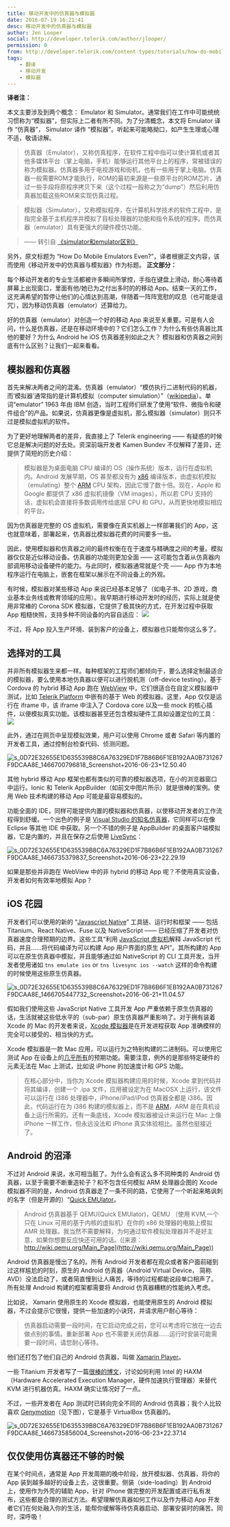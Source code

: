 ```yaml
---
title: 移动开发中的仿真器与模拟器
date: 2016-07-19 16:21:41
desc: 移动开发中的仿真器与模拟器
author: Jen Looper
social: http://developer.telerik.com/author/jlooper/
permission: 0
from: http://developer.telerik.com/content-types/tutorials/how-do-mobile-emulators-even/
tags: 
    - 翻译
    - 移动开发
    - 模拟器
---
```



**译者注：**

本文主要涉及到两个概念： Emulator 和 Simulator。通常我们在工作中可能统统习惯称为“模拟器”，但实际上二者有所不同。为了分清概念，本文将 Emulator 译作 “仿真器”， Simulator 译作 “模拟器”。听起来可能略拗口，如产生生理或心理不适，敬请谅解。

>仿真器（Emulator），又称仿真程序，在软件工程中指可以使计算机或者其他多媒体平台（掌上电脑，手机）能够运行其他平台上的程序，常被错误的称为模拟器。仿真器多用于电视游戏和街机，也有一些用于掌上电脑。仿真器一般需要ROM才能执行，ROM的最初来源是一些原平台的ROM芯片，通过一些手段将原程序拷贝下来（这个过程一般称之为“dump”）然后利用仿真器加载这些ROM来实现仿真过程。

>模拟器（Simulator），又称模拟程序，在计算机科学技术的软件工程中，是指完全基于主机程序并模拟了目标处理器的功能和指令系统的程序。而仿真器（emulator）具有更强大的硬件模仿功能。

> —— 转引自 [《simulator和emulator区别》](http://blog.csdn.net/laurensky/article/details/3323756)


另外，原文标题为 “How Do Mobile Emulators Even?”，译者根据正文内容，该而使用《移动开发中的仿真器与模拟器》作为标题。
**正文部分：**

每个移动开发者的专业生活都被许多瞬间所掌控，手指在键盘上滑动，耐心等待着屏幕上出现窗口，里面有他/她已为之付出多时的的移动 App。结束一天的工作，这充满希望的暂停让他们的心情达到高潮，伴随着一阵阵宽慰的叹息（也可能是诅咒），因为移动仿真器（emulator）还算给力。

好的仿真器（emulator）对创造一个好的移动 App 来说至关重要。可是有人会问，什么是仿真器，还是在移动环境中的？它们怎么工作？为什么有些仿真器比其他的要好？为什么 Android he iOS 仿真器差别如此之大？ 模拟器和仿真器之间到底有什么区别？让我们一起来看看。

## 模拟器和仿真器

首先来解决两者之间的混淆。仿真器（emulator）“模仿执行二进制代码的机器，而‘模拟器’通常指的是计算机模拟（computer simulation）”（[wikipedia](https://en.wikipedia.org/wiki/Emulator#Emulation_versus_simulation)）。单词“emulator” 1963 年由 IBM 创造，当时工程师们研发了使用“软件、微指令和硬件组合”的产品。如果说，仿真器更像是虚拟机，那么模拟器（simulator）则只不过是模拟虚拟机的软件。

为了更好地理解两者的差异，我直接上了 Telerik engineering —— 有疑惑的时候它总是解决问题的好去处。资深前端开发者 Kamen Bundev 不仅解释了差异，还提供了简短的历史介绍：

> 模拟器是为桌面电脑 CPU 编译的 OS（操作系统）版本，运行在虚拟机内。Android 发展早期，OS 甚至都没有为 [x86](https://en.wikipedia.org/wiki/X86) 编译版本，由虚拟机模拟（emulating）整个 [ARM](http://wanderingcoder.net/2010/07/19/ought-arm/) CPU 架构，因此它慢了数十倍。现在，Apple 和 Google 都提供了 x86 虚拟机镜像（VM images），所以若 CPU 支持的话，虚拟机会直接将多数调用传给底层 CPU 和 GPU，从而更快地模拟相应的平台。

因为仿真器是完整的 OS 虚拟机，需要像在真实机器上一样部署我们的 App，这也就意味着，部署起来，仿真器比模拟器花费的时间要多一些。

因此，使用模拟器和仿真器之间的最终权衡在在于速度与精确度之间的考量。模拟器仅仅是近似移动设备。仿真器的功能则更加全面 —— 这可能包含着从仿真器内部调用移动设备硬件的能力。与此同时，模拟器通常就是个壳 —— App 作为本地程序运行在电脑上，嵌套在框架以展示在不同设备上的外观。

有时候，模拟器对某些移动 App 来说已经基本足够了（如电子书、2D 游戏，商业基本业务线或教育领域的应用）。我早期进行移动开发时的经历，实际上就是使用非常棒的 Corona SDK 模拟器，它提供了极其快的方式，在开发过程中获取 App 粗糙快照，支持多种不同设备的内容自适应：
![](http://developer.telerik.com/wp-content/uploads/2016/07/s_0D72E32655E1D635539B8C6A76329ED1F7B86B6F1EB192AA0B731267F9DCAA8E_1466700748936_corona.gif)

不过，将 App 投入生产环境、装到客户的设备上，模拟器也只能帮你这么多了。

## 选择对的工具

并非所有模拟器生来都一样。每种框架的工程师们都倾向于，要么选择定制最适合的模拟器，要么使用本地仿真器以便可以进行脱机测（off-device testing）。基于 Cordova 的 hybrid 移动 App 跑在 [WebView](http://developer.telerik.com/featured/what-is-a-webview/) 中，它们很适合在自定义模拟器中测试，比如 [Telerik Platform](http://platform.telerik.com/) 中嵌有的基于 Web 的模拟器。这里，App 仅仅是运行在 iframe 中，该 iframe 中注入了 Cordova core 以及一些 mock 的核心插件，以便模拟真实功能。该模拟器甚至还包含模拟硬件工具如设置定位的工具：
![](http://developer.telerik.com/wp-content/uploads/2016/07/platform.jpg)

此外，通过在网页中呈现模拟效果，用户可以使用 Chrome 或者 Safari 等内置的开发者工具，通过控制台检查代码、侦测问题。

![s_0D72E32655E1D635539B8C6A76329ED1F7B86B6F1EB192AA0B731267F9DCAA8E_1466700796818_Screenshot+2016-06-23+12.50.40](http://developer.telerik.com/wp-content/uploads/2016/07/s_0D72E32655E1D635539B8C6A76329ED1F7B86B6F1EB192AA0B731267F9DCAA8E_1466700796818_Screenshot2016-06-2312.50.40.jpg)

其他 hybrid 移动 App 框架也都有类似的可靠的模拟器选项，在小的浏览器窗口中运行。Ionic 和 Telerik AppBuilder（如前文中图片所示）就是很棒的案例。使用 Web 技术构建的移动 App 可能是最容易模拟的。

功能全面的 IDE，同样可能提供内置的模拟器和仿真器，以使移动开发者的工作流程得到舒缓。一个出色的例子是 [Visual Studio 的知名仿真器](https://www.visualstudio.com/en-us/features/msft-android-emulator-vs.aspx)，它同样可以在像 Eclipse 等其他 IDE 中获取。另一个不错的例子是 AppBuilder 的桌面客户端模拟器，它是内置的，并且在保存之后使用 [LiveSync](http://www.telerik.com/blogs/programmatic-access-to-livesync-in-telerik-platform)：

![s_0D72E32655E1D635539B8C6A76329ED1F7B86B6F1EB192AA0B731267F9DCAA8E_1466735379837_Screenshot+2016-06-23+22.29.19](http://developer.telerik.com/wp-content/uploads/2016/07/s_0D72E32655E1D635539B8C6A76329ED1F7B86B6F1EB192AA0B731267F9DCAA8E_1466735379837_Screenshot2016-06-2322.29.19.jpg)

如果是那些并非跑在 WebView 中的非 hybrid 的移动 App 呢？不使用真实设备，开发者如何有效率地模拟 App？

## iOS 花园

开发者们可以使用的新的 “[Javascript Native](http://developer.telerik.com/featured/defining-a-new-breed-of-cross-platform-mobile-apps/)” 工具链、运行时和框架 —— 包括 Titanium、React Native、Fuse 以及 NativeScript —— 已经压缩了开发者对仿真器速度合理预期的边界。这些工具“利用 [JavaScript 虚拟机](http://developer.telerik.com/featured/a-guide-to-javascript-engines-for-idiots/)解释 JavaScript 代码，并且……将代码编译为可以构建 App 用户界面的原生 API”。其所构建的 App 可以在原生仿真器中模拟，并且能够通过如 NativeScript 的 CLI 工具开发，当开发者使用诸如 `tns emulate ios` or `tns livesync ios --watch` 这样的命令构建的时候使用这些原生仿真器。

![s_0D72E32655E1D635539B8C6A76329ED1F7B86B6F1EB192AA0B731267F9DCAA8E_1466705447732_Screenshot+2016-06-21+11.04.57](http://developer.telerik.com/wp-content/uploads/2016/07/s_0D72E32655E1D635539B8C6A76329ED1F7B86B6F1EB192AA0B731267F9DCAA8E_1466705447732_Screenshot2016-06-2111.04.57.jpg)

假如我们使用这些 JavaScript Native 工具开发 App 严重依赖于原生仿真器的话，生活就被这些低水平的（sub-par）原生仿真器严重影响了。对于拥有装着 Xcode 的 Mac 的开发者来说，[Xcode 模拟器](https://developer.apple.com/library/ios/documentation/IDEs/Conceptual/iOS_Simulator_Guide/Introduction/Introduction.html)是在开发进程获取 App 准确模样的完全可以接受的、相当快的方式。

Xcode 模拟器是一款 Mac 应用，可以运行为之特别构建的二进制码。可以使用它测试 App 在设备上的[几乎所有](http://www.dummies.com/how-to/content/the-ios-simulators-limitations.html)的预期功能。需要注意，例外的是那些特定硬件的元素无法在 Mac 上测试，比如说 iPhone 的加速度计和 GPS 功能。

> 在核心部分中，当你为 Xcode 模拟器构建应用的时候，Xcode 拿到代码并将其编译，创建一个 .ipa 文件，应用被设定为在 MacOSX 上运行，该文件可以运行在 i386 处理器中，iPhone/iPad/iPod 仿真器全都是 i386。因此，代码运行在为 i386 构建的模拟器上，而不是 [ARM](http://wanderingcoder.net/2010/07/19/ought-arm/)，ARM 是在真机设备上运行所需的。还有一条底线，Xcode 模拟器被设计来运行在 Mac 上像 iPhone 一样工作，但永远没法和 iPhone 真实体验相比。虽然也挺接近了。

## Android 的沼泽

不过对 Android 来说，水可相当脏了。为什么会有这么多不同种类的 Android 仿真器，以至于需要不断重造轮子？和不包含任何模拟 ARM 处理器企图的 Xcode 模拟器不同的是，Android 仿真器走了一条不同的路，它使用了一个听起来略讽刺的名字（但是开源的）“[Quick EMUlator](http://wiki.qemu.org/Main_Page)。

> Android 仿真器基于 QEMU(Quick EMUlator)，QEMU （使用 KVM,一个只在 Linux 可用的基于内核的虚拟机）在你的 x86 处理器的电脑上模拟 AMR 处理器。我当然不需要解释，为何通过软件模拟处理器并不是好主意，如果你想要反应快还可用的话。([来源：http://wiki.qemu.org/Main_Page](http://wiki.qemu.org/Main_Page))

Android 仿真器是慢出了名的。所有 Android 开发者都在观众或者客户面前碰到过这样尴尬的时刻，原生的 Android 仿真器（Android Virtual Device， 简称 AVD）没法启动了，或者简直慢到让人痛苦，等待的过程都能说段单口相声了。所有处理 Android 构建的框架都需要将 Android 仿真器糟糕的性能纳入考虑。

比如说， Xamarin 使用原生的 Xcode 模拟器，也能使用原生的 Android 模拟器，不过会提示它很慢，提供一些加速的小诀窍，并请求用户耐心等待：

>仿真器启动需要一段时间，在它启动完成之前，您可以考虑将它放在一边去做点别的事情。重新部署 App 也不需要关闭仿真器……运行时安装可能需要一段时间，请您耐心等待。

他们还打包了他们自己的 Android 仿真器，叫做 [Xamarin Player](https://developer.xamarin.com/releases/android/android-player/)。

一些 Titanium 开发者写了一篇[很棒的博文](http://www.appcelerator.com/blog/2013/07/speed-up-your-android-emulator/)，讨论如何利用 Intel 的 HAXM （Hardware Accelerated Execution Manager，硬件加速执行管理器）来替代 KVM 进行机器仿真。HAXM 确实让情况好了一点。

不过，一些开发者在 App 测试时已转向完全不同的 Android 仿真器；我个人比较喜欢 [Genymotion](http://www.genymotion.com/)（见下图），它是基于 VirtualBox 仿真器的。

![s_0D72E32655E1D635539B8C6A76329ED1F7B86B6F1EB192AA0B731267F9DCAA8E_1466735856004_Screenshot+2016-06-23+22.37.14](http://developer.telerik.com/wp-content/uploads/2016/07/s_0D72E32655E1D635539B8C6A76329ED1F7B86B6F1EB192AA0B731267F9DCAA8E_1466735856004_Screenshot2016-06-2322.37.14.jpg)

## 仅仅使用仿真器还不够的时候

在某个时间点，通常是 App 开发周期的晚中阶段，放开模拟器、仿真器，将你的 App 装到越多越好的设备上去，这很重要。侧装（side-loading）到 Android 上，使用作为外壳的辅助 App，针对 iPhone 做完整的开发配置或进行私有发布，这些都是合理的测试方法。希望理解仿真器如何工作以及作为移动 App 开发者它们在何处融入你的生活，能帮你缓解等待仿真器启动、部署安装时的痛苦。同时，深呼吸！